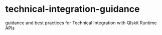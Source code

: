 # technical-integration-guidance
guidance and best practices for Technical Integration with QIskit Runtime APIs
